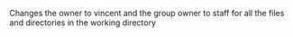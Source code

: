 Changes the owner to vincent and the group owner to staff for all the files and directories in the working directory
